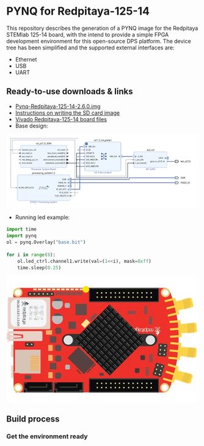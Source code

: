 # PYNQ for Redpitaya-125-14

This repository describes the generation of a PYNQ image for the Redpitaya STEMlab 125-14 board, with the intend to provide a simple FPGA development environment for this open-source DPS platform. 
The device tree has been simplified and the supported external interfaces are:

* Ethernet
* USB
* UART


## Ready-to-use downloads & links

* [Pynq-Redpitaya-125-14-2.6.0.img](https://drive.google.com/file/d/1YY4HYoDWa3E1ZVyxrV7naTFVoDieKrwm/view?usp=sharing)
* [Instructions on writing the SD card image](https://pynq.readthedocs.io/en/v2.6.1/appendix.html#writing-the-sd-card-image)
* [Vivado Redpitaya-125-14 board files](https://github.com/dspsandbox/Pynq-Redpitaya-125/tree/master/Vivado/board_files)
* Base design:
<img src="/Doc/base_bd.png"/>

* Running led example:

```python
import time
import pynq
ol = pynq.Overlay("base.bit")

for i in range(8):
    ol.led_ctrl.channel1.write(val=(1<<i), mask=0xff)
    time.sleep(0.25)
```
<img src="/Doc/running_led.gif"/>


## Build process
### Get the environment ready
